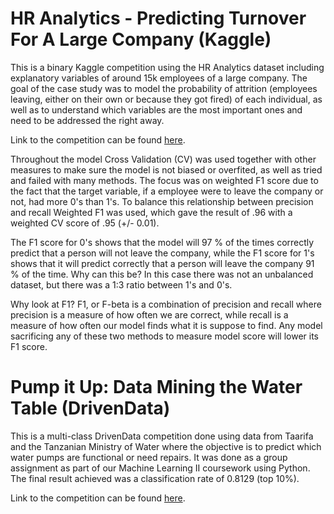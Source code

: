 # HR Analytics - Predicting Turnover For A Large Company (Kaggle)
This is a binary Kaggle competition using the HR Analytics dataset including explanatory variables of around 15k employees of a large company. The goal of the case study was to model the probability of attrition (employees leaving, either on their own or because they got fired) of each individual, as well as to understand which variables are the most important ones and need to be addressed the right away.

Link to the competition can be found [here](https://www.kaggle.com/lnvardanyan/hr-analytics).

Throughout the model Cross Validation (CV) was used together with other measures to make sure the model is not biased or overfited, as well as tried and failed with many methods. The focus was on weighted F1 score due to the fact that the target variable, if a employee were to leave the company or not, had more 0's than 1's. To balance this relationship between precision and recall Weighted F1 was used, which gave the result of .96 with a weighted CV score of .95 (+/- 0.01).

The F1 score for 0's shows that the model will 97 % of the times correctly predict that a person will not leave the company, while the F1 score for 1's shows that it will predict correctly that a person will leave the company 91 % of the time. Why can this be? In this case there was not an unbalanced dataset, but there was a 1:3 ratio between 1's and 0's. 

Why look at F1? F1, or F-beta is a combination of precision and recall where precision is a measure of how often we are correct, while recall is a measure of how often our model finds what it is suppose to find. Any model sacrificing any of these two methods to measure model score will lower its F1 score.

# Pump it Up: Data Mining the Water Table (DrivenData)
This is a multi-class DrivenData competition done using data from Taarifa and the Tanzanian Ministry of Water where the objective is to predict which water pumps are functional or need repairs. It was done as a group assignment as part of our Machine Learning II coursework using Python. The final result achieved was a classification rate of 0.8129 (top 10%).

Link to the competition can be found [here](https://www.drivendata.org/competitions/7/pump-it-up-data-mining-the-water-table/).
